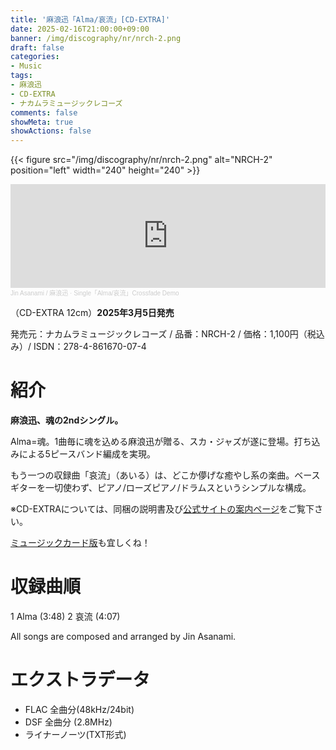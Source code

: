 ```yaml
---
title: '麻浪迅「Alma/哀流」[CD-EXTRA]'
date: 2025-02-16T21:00:00+09:00
banner: /img/discography/nr/nrch-2.png
draft: false
categories:
- Music
tags:
- 麻浪迅
- CD-EXTRA
- ナカムラミュージックレコーズ
comments: false
showMeta: true
showActions: false
---
```


{{< figure src="/img/discography/nr/nrch-2.png" alt="NRCH-2" position="left" width="240" height="240" >}}

<!--
- CDを購入
<a href="https://nmimusic.booth.pm/items/6605148" target="_blank"><img src="/img/banner/nmi_music_store.png"></a>

- ダウンロード
<a href="https://jinasanami.bandcamp.com/album/alma-airu" target="_blank"><img src="/img/banner/bandcamp_banner.png" alt="bandcamp"></a>
-->

<iframe width="100%" height="166" scrolling="no" frameborder="no" allow="autoplay" src="https://w.soundcloud.com/player/?url=https%3A//api.soundcloud.com/tracks/2035732172&color=%23ff5500&auto_play=false&hide_related=false&show_comments=true&show_user=true&show_reposts=false&show_teaser=true"></iframe><div style="font-size: 10px; color: #cccccc;line-break: anywhere;word-break: normal;overflow: hidden;white-space: nowrap;text-overflow: ellipsis; font-family: Interstate,Lucida Grande,Lucida Sans Unicode,Lucida Sans,Garuda,Verdana,Tahoma,sans-serif;font-weight: 100;"><a href="https://soundcloud.com/hayatehay" title="Jin Asanami / 麻浪迅" target="_blank" style="color: #cccccc; text-decoration: none;">Jin Asanami / 麻浪迅</a> · <a href="https://soundcloud.com/hayatehay/alma-airu-crossfade-demo" title="Single「Alma/哀流」Crossfade Demo" target="_blank" style="color: #cccccc; text-decoration: none;">Single「Alma/哀流」Crossfade Demo</a></div>

（CD-EXTRA 12cm）**2025年3月5日発売**<br>

発売元：ナカムラミュージックレコーズ / 品番：NRCH-2 / 価格：1,100円（税込み）/ ISDN：278-4-861670-07-4

# 紹介
**麻浪迅、魂の2ndシングル。**

Alma=魂。1曲毎に魂を込める麻浪迅が贈る、スカ・ジャズが遂に登場。打ち込みによる5ピースバンド編成を実現。

もう一つの収録曲「哀流」（あいる）は、どこか儚げな癒やし系の楽曲。ベースギターを一切使わず、ピアノ/ローズピアノ/ドラムスというシンプルな構成。

※CD-EXTRAについては、同梱の説明書及び[公式サイトの案内ページ](https://nmimusic.github.io/cdextra/)をご覧下さい。

[ミュージックカード版](/music/nrmh-2)も宜しくね！

# 収録曲順
1 Alma (3:48)
2 哀流 (4:07)

All songs are composed and arranged by Jin Asanami.

# エクストラデータ
- FLAC 全曲分(48kHz/24bit)
- DSF 全曲分 (2.8MHz)
- ライナーノーツ(TXT形式)

